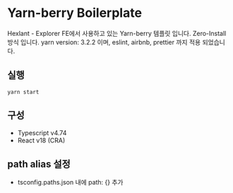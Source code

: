 # Yarn-berry Boilerplate

Hexlant - Explorer FE에서 사용하고 있는 Yarn-berry 템플릿 입니다.
Zero-Install 방식 입니다.
yarn version: 3.2.2 이며, eslint, airbnb, prettier 까지 적용 되었습니다.

## 실행

`yarn start`

## 구성

- Typescript v4.74
- React v18 (CRA)

## path alias 설정

- tsconfig.paths.json 내에 path: {} 추가